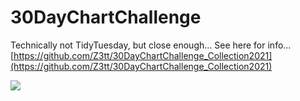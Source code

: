 # 30DayChartChallenge

Technically not TidyTuesday, but close enough... See here for info... [https://github.com/Z3tt/30DayChartChallenge_Collection2021](https://github.com/Z3tt/30DayChartChallenge_Collection2021)

![](https://github.com/Z3tt/30DayChartChallenge_Collection2021/blob/main/img/topics_ol_blank.png)
